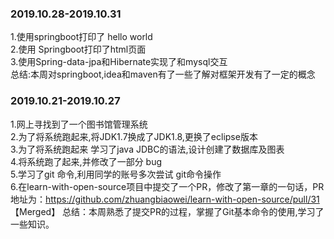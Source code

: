 ### 2019.10.28-2019.10.31 
1.使用springboot打印了 hello world  
2.使用 Springboot打印了html页面  
3.使用Spring-data-jpa和Hibernate实现了和mysql交互  
总结:本周对springboot,idea和maven有了一些了解对框架开发有了一定的概念  





### 2019.10.21-2019.10.27  
1.网上寻找到了一个图书馆管理系统   
2.为了将系统跑起来,将JDK1.7换成了JDK1.8,更换了eclipse版本   
3.为了将系统跑起来 学习了java JDBC的语法,设计创建了数据库及图表  
4.将系统跑了起来,并修改了一部分 bug  
5.学习了git 命令,利用同学的账号多次尝试 git命令操作  
6.在learn-with-open-source项目中提交了一个PR，修改了第一章的一句话，PR地址为：<https://github.com/zhuangbiaowei/learn-with-open-source/pull/31>【Merged】
总结：本周熟悉了提交PR的过程，掌握了Git基本命令的使用,学习了一些知识。













 

